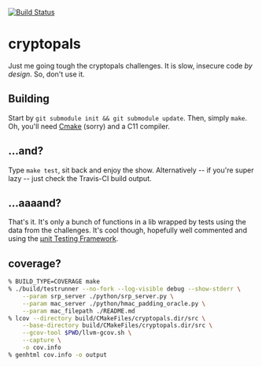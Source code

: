 [![Build Status](https://travis-ci.org/kAworu/cryptopals.svg?branch=master)](https://travis-ci.org/kAworu/cryptopals)

# cryptopals

Just me going tough the cryptopals challenges. It is slow, insecure code *by
design*. So, don't use it.

## Building

Start by `git submodule init && git submodule update`. Then, simply `make`.
Oh, you'll need [Cmake](https://cmake.org/) (sorry) and a C11 compiler.

## ...and?

Type `make test`, sit back and enjoy the show. Alternatively -- if you're super
lazy -- just check the Travis-CI build output.

## ...aaaand?

That's it. It's only a bunch of functions in a lib wrapped by tests using the
data from the challenges. It's cool though, hopefully well commented and using
the [µnit Testing Framework](https://nemequ.github.io/munit/).

## coverage?

```sh
% BUILD_TYPE=COVERAGE make
% ./build/testrunner --no-fork --log-visible debug --show-stderr \
    --param srp_server ./python/srp_server.py \
    --param mac_server ./python/hmac_padding_oracle.py \
    --param mac_filepath ./README.md
% lcov --directory build/CMakeFiles/cryptopals.dir/src \
    --base-directory build/CMakeFiles/cryptopals.dir/src \
    --gcov-tool $PWD/llvm-gcov.sh \
    --capture \
    -o cov.info
% genhtml cov.info -o output
```
